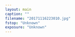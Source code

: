 ```yaml
---
layout: main
caption: ""
filename: "20171116223010.jpg"
fstop: "Unknown"
exposure: "Unknown"
---
```

